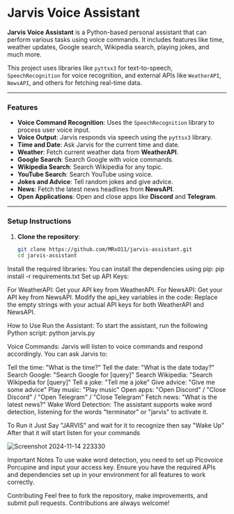 # Jarvis Voice Assistant

**Jarvis Voice Assistant** is a Python-based personal assistant that can perform various tasks using voice commands. It includes features like time, weather updates, Google search, Wikipedia search, playing jokes, and much more.

This project uses libraries like `pyttsx3` for text-to-speech, `SpeechRecognition` for voice recognition, and external APIs like `WeatherAPI`, `NewsAPI`, and others for fetching real-time data.

---

### **Features**
- **Voice Command Recognition**: Uses the `SpeechRecognition` library to process user voice input.
- **Voice Output**: Jarvis responds via speech using the `pyttsx3` library.
- **Time and Date**: Ask Jarvis for the current time and date.
- **Weather**: Fetch current weather data from **WeatherAPI**.
- **Google Search**: Search Google with voice commands.
- **Wikipedia Search**: Search Wikipedia for any topic.
- **YouTube Search**: Search YouTube using voice.
- **Jokes and Advice**: Tell random jokes and give advice.
- **News**: Fetch the latest news headlines from **NewsAPI**.
- **Open Applications**: Open and close apps like **Discord** and **Telegram**.

---

### **Setup Instructions**

1. **Clone the repository**:
   ```bash
   git clone https://github.com/MRxO11/jarvis-assistant.git
   cd jarvis-assistant

Install the required libraries: You can install the dependencies using pip:
pip install -r requirements.txt
Set up API Keys:

For WeatherAPI: Get your API key from WeatherAPI.
For NewsAPI: Get your API key from NewsAPI.
Modify the api_key variables in the code: Replace the empty strings with your actual API keys for both WeatherAPI and NewsAPI.

How to Use
Run the Assistant: To start the assistant, run the following Python script:
python jarvis.py

Voice Commands: Jarvis will listen to voice commands and respond accordingly. You can ask Jarvis to:

Tell the time: "What is the time?"
Tell the date: "What is the date today?"
Search Google: "Search Google for [query]"
Search Wikipedia: "Search Wikipedia for [query]"
Tell a joke: "Tell me a joke"
Give advice: "Give me some advice"
Play music: "Play music"
Open apps: "Open Discord" / "Close Discord" / "Open Telegram" / "Close Telegram"
Fetch news: "What is the latest news?"
Wake Word Detection: The assistant supports wake word detection, listening for the words "terminator" or "jarvis" to activate it.

To Run it Just Say "JARVIS" and wait for it to recognize then say "Wake Up" After that it will start listen for your commands


![Screenshot 2024-11-14 223330](https://github.com/user-attachments/assets/a153cfb0-81d8-4c69-9c2f-0d5897ef034b)

Important Notes
To use wake word detection, you need to set up Picovoice Porcupine and input your access key.
Ensure you have the required APIs and dependencies set up in your environment for all features to work correctly.

Contributing
Feel free to fork the repository, make improvements, and submit pull requests. Contributions are always welcome!
